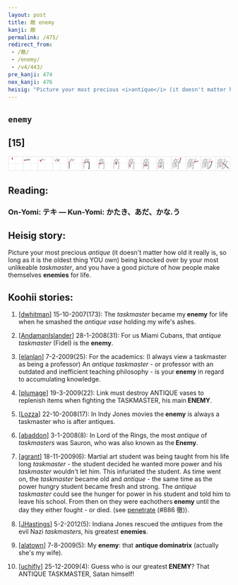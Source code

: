 ```yaml
---
layout: post
title: 敵 enemy
kanji: 敵
permalink: /475/
redirect_from:
 - /敵/
 - /enemy/
 - /v4/443/
pre_kanji: 474
nex_kanji: 476
heisig: "Picture your most precious <i>antique</i> (it doesn't matter how old it really is, so long as it is the oldest thing YOU own) being knocked over by your most unlikeable <i>taskmaster</i>, and you have a good picture of how people make themselves <b>enemies</b> for life."
---
```


## `enemy`

## [15]

<div class="stroke"><img src="../images/E695B5.png" /></div>

## Reading:

### On-Yomi: テキ &mdash; Kun-Yomi: かたき、あだ、かな.う

## Heisig story:

Picture your most precious <i>antique</i> (it doesn't matter how old it really is, so long as it is the oldest thing YOU own) being knocked over by your most unlikeable <i>taskmaster</i>, and you have a good picture of how people make themselves <b>enemies</b> for life.

## Koohii stories:

1) [<a href="http://kanji.koohii.com/profile/dwhitman">dwhitman</a>] 15-10-2007(173): The <em>taskmaster</em> became my<strong> enemy</strong> for life when he smashed the <em>antique vase</em> holding my wife&#039;s ashes.

2) [<a href="http://kanji.koohii.com/profile/AndamanIslander">AndamanIslander</a>] 28-1-2008(31): For us Miami Cubans, that <em>antique taskmaster</em> (Fidel) is the <strong>enemy</strong>.

3) [<a href="http://kanji.koohii.com/profile/elanlan">elanlan</a>] 7-2-2009(25): For the academics: (I always view a taskmaster as being a professor) An <em>antique taskmaster</em> - or professor with an outdated and inefficient teaching philosophy - is your<strong> enemy</strong> in regard to accumulating knowledge.

4) [<a href="http://kanji.koohii.com/profile/plumage">plumage</a>] 19-3-2009(22): Link must destroy ANTIQUE vases to replenish items when fighting the TASKMASTER, his main<strong> ENEMY</strong>.

5) [<a href="http://kanji.koohii.com/profile/Lozza">Lozza</a>] 22-10-2008(17): In Indy Jones movies the<strong> enemy</strong> is always a taskmaster who is after antiques.

6) [<a href="http://kanji.koohii.com/profile/abaddon">abaddon</a>] 3-1-2008(8): In Lord of the Rings, the most <em>antique</em> of <em>taskmasters</em> was Sauron, who was also known as the<strong> Enemy</strong>.

7) [<a href="http://kanji.koohii.com/profile/agrant">agrant</a>] 18-11-2009(6): Martial art student was being taught from his life long <em>taskmaster</em> - the student decided he wanted more power and his <em>taskmaster</em> wouldn&#039;t let him. This infuriated the student. As time went on, the <em>taskmaster</em> became old and <em>antique</em> - the same time as the power hungry student became fresh and strong. The <em>antique taskmaster</em> could see the hunger for power in his student and told him to leave his school. From then on they were eachothers<strong> enemy</strong> until the day they either fought - or died. (see <a href="../v4/886">penetrate</a> (#886 徹)).

8) [<a href="http://kanji.koohii.com/profile/JHastings">JHastings</a>] 5-2-2012(5): Indiana Jones rescued the <em>antiques</em> from the evil Nazi <em>taskmasters</em>, his greatest <strong>enemies</strong>.

9) [<a href="http://kanji.koohii.com/profile/alatown">alatown</a>] 7-8-2009(5): My <strong>enemy</strong>: that <strong>antique dominatrix</strong> (actually she&#039;s my wife).

10) [<a href="http://kanji.koohii.com/profile/uchifly">uchifly</a>] 25-12-2009(4): Guess who is our greatest<strong> ENEMY</strong>? That ANTIQUE TASKMASTER, Satan himself!
